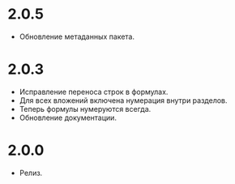 # 2.0.5

- Обновление метаданных пакета.

# 2.0.3

- Исправление переноса строк в формулах.
- Для всех вложений включена нумерация внутри разделов.
- Теперь формулы нумеруются всегда.
- Обновление документации.

# 2.0.0

- Релиз.
